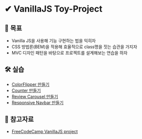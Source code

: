 # ✔ VanillaJS Toy-Project

## 🎯 목표

-   Vanilla JS을 사용해 기능 구현하는 법을 익히자
-   CSS 방법론(BEM)을 적용해 효율적으로 class명을 짓는 습관을 가지자
-   MVC 디자인 패턴을 바탕으로 프로젝트를 설계해보는 연습을 하자

## 🛠 실습

-   [ColorFlipper 만들기](./ColorFlipper%EB%A7%8C%EB%93%A4%EA%B8%B0)
-   [Counter 만들기](./Counter만들기)
-   [Review Carousel 만들기](./ReviewCarousel만들기)
-   [Responsive Navbar 만들기](./Nabvar만들기)

## 📁 참고자료

-   [FreeCodeCamp VanillaJS project](https://www.freecodecamp.org/news/javascript-projects-for-beginners/#how-to-create-a-restaurant-menu-page)
